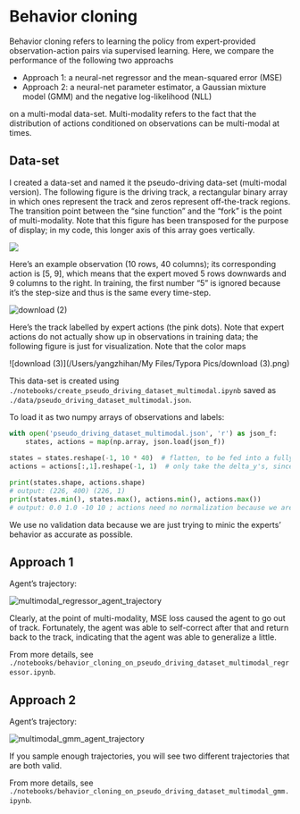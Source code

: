# Behavior cloning

Behavior cloning refers to learning the policy from expert-provided observation-action pairs via supervised learning. Here, we compare the performance of the following two approachs

- Approach 1: a neural-net regressor and the mean-squared error (MSE)
- Approach 2: a neural-net parameter estimator, a Gaussian mixture model (GMM) and the negative log-likelihood (NLL)

on a multi-modal data-set. Multi-modality refers to the fact that the distribution of actions conditioned on observations can be multi-modal at times. 

## Data-set

I created a data-set and named it the pseudo-driving data-set (multi-modal version). The following figure is the driving track, a rectangular binary array in which ones represent the track and zeros represent off-the-track regions. The transition point between the “sine function” and the “fork” is the point of multi-modality. Note that this figure has been transposed for the purpose of display; in my code, this longer axis of this array goes vertically. 

<img src="https://i.loli.net/2020/07/07/mSF1bNKDcnV79Xy.png">

Here’s an example observation (10 rows, 40 columns); its corresponding action is [5, 9], which means that the expert moved 5 rows downwards and 9 columns to the right. In training, the first number “5” is ignored because it’s the step-size and thus is the same every time-step.

![download (2)](https://i.loli.net/2020/07/07/vlOM6A7fBc2FCoQ.png)

Here’s the track labelled by expert actions (the pink dots). Note that expert actions do not actually show up in observations in training data; the following figure is just for visualization. Note that the color maps

![download (3)](/Users/yangzhihan/My Files/Typora Pics/download (3).png)

This data-set is created using `./notebooks/create_pseudo_driving_dataset_multimodal.ipynb` saved as `./data/pseudo_driving_dataset_multimodal.json`.

To load it as two numpy arrays of observations and labels:

```python
with open('pseudo_driving_dataset_multimodal.json', 'r') as json_f:
    states, actions = map(np.array, json.load(json_f))
    
states = states.reshape(-1, 10 * 40)  # flatten, to be fed into a fully-connected network as 1-d vectors
actions = actions[:,1].reshape(-1, 1)  # only take the delta_y's, since delta_x's are fixed 

print(states.shape, actions.shape)
# output: (226, 400) (226, 1)
print(states.min(), states.max(), actions.min(), actions.max())
# output: 0.0 1.0 -10 10 ; actions need no normalization because we are doing regression here
```

We use no validation data because we are just trying to minic the experts’ behavior as accurate as possible. 

## Approach 1

Agent’s trajectory:

![multimodal_regressor_agent_trajectory](https://i.loli.net/2020/07/08/ofKdHwpGgy1DuT9.png)

Clearly, at the point of multi-modality, MSE loss caused the agent to go out of track. Fortunately, the agent was able to self-correct after that and return back to the track, indicating that the agent was able to generalize a little.

From more details, see `./notebooks/behavior_cloning_on_pseudo_driving_dataset_multimodal_regressor.ipynb`.

## Approach 2

Agent’s trajectory:

![multimodal_gmm_agent_trajectory](https://i.loli.net/2020/07/08/oVFpGfxN8smnlw1.png)

If you sample enough trajectories, you will see two different trajectories that are both valid.

From more details, see ``./notebooks/behavior_cloning_on_pseudo_driving_dataset_multimodal_gmm.ipynb``. 